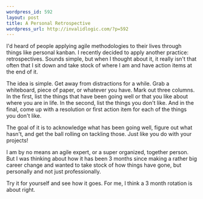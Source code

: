 ```yaml
--- 
wordpress_id: 592
layout: post
title: A Personal Retrospective
wordpress_url: http://invalidlogic.com/?p=592
---
```

I'd heard of people applying agile methodologies to their lives through things like personal kanban.  I recently decided to apply another practice: retrospectives.  Sounds simple, but when I thought about it, it really isn't that often that I sit down and take stock of where I am and have action items at the end of it.

The idea is simple.  Get away from distractions for a while.  Grab a whiteboard, piece of paper, or whatever you have.  Mark out three columns.  In the first, list the things that have been going well or that you like about where you are in life.  In the second, list the things you don't like.  And in the final, come up with a resolution or first action item for each of the things you don't like.

The goal of it is to acknowledge what has been going well, figure out what hasn't, and get the ball rolling on tackling those.  Just like you do with your projects!

I am by no means an agile expert, or a super organized, together person.  But I was thinking about how it has been 3 months since making a rather big career change and wanted to take stock of how things have gone, but personally and not just professionally.

Try it for yourself and see how it goes.  For me, I think a 3 month rotation is about right.
